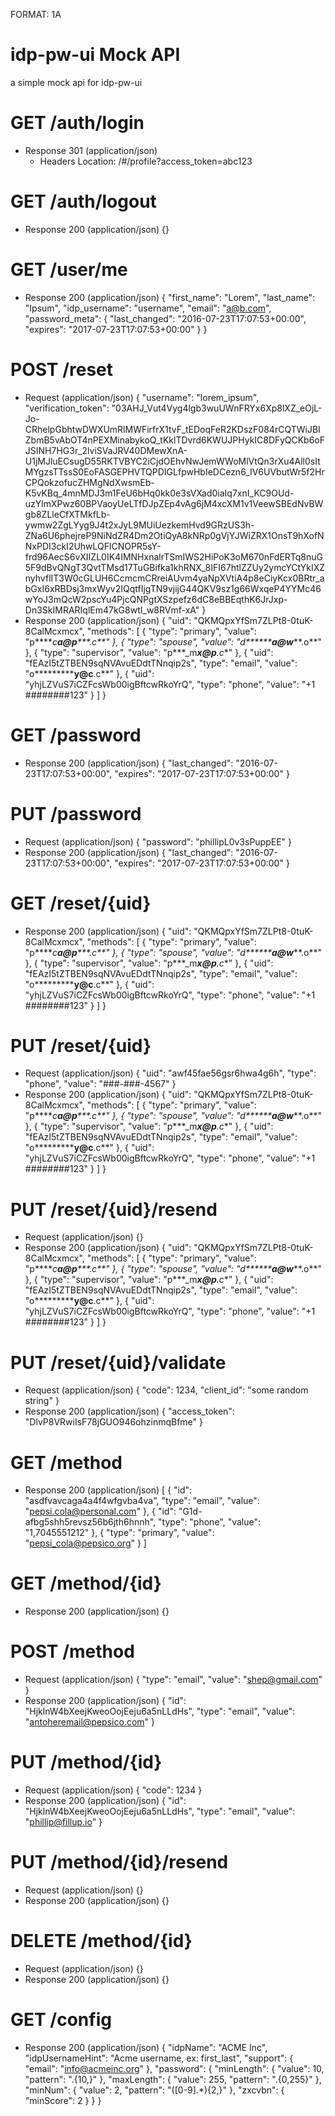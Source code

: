 FORMAT: 1A

# idp-pw-ui Mock API
a simple mock api for idp-pw-ui


# GET /auth/login
+ Response 301 (application/json)
    + Headers
        Location: /#/profile?access_token=abc123


# GET /auth/logout
+ Response 200 (application/json)
    {}


# GET /user/me
+ Response 200 (application/json)
    {
        "first_name": "Lorem",
        "last_name": "Ipsum",
        "idp_username": "username",
        "email": "a@b.com",
        "password_meta": {
            "last_changed": "2016-07-23T17:07:53+00:00",
            "expires": "2017-07-23T17:07:53+00:00"
        }
    }


# POST /reset
+ Request (application/json)
    {
        "username": "lorem_ipsum",
        "verification_token": "03AHJ_Vut4Vyg4lgb3wuUWnFRYx6Xp8lXZ_eOjL-Jo-CRhelpGbhtwDWXUmRlMWFirfrX1tvF_tEDoqFeR2KDszF084rCQTWiJBIZbmB5vAbOT4nPEXMinabykoQ_tKklTDvrd6KWUJPHykIC8DFyQCKb6oFJSINH7HG3r_2lviSVaJRV40DMewXnA-U1jMJluECsugD55RKTVBYC2iCjdOEhvNwJemWWoMlVtQn3rXu4All0sItMYgzsTTssS0EoFASGEPHVTQPDIGLfpwHbIeDCezn6_IV6UVbutWr5f2HrCPQokzofucZHMgNdXwsmEb-K5vKBq_4mnMDJ3m1FeU6bHq0kk0e3sVXad0iaIq7xnI_KC9OUd-uzYlmXPwz60BPVaoyUeLTfDJpZEp4vAg6jM4xcXM1v1VeewSBEdNvBWgb8ZLleCfXTMkfLb-ywmw2ZgLYyg9J4t2xJyL9MUiUezkemHvd9GRzUS3h-ZNa6U6phejreP9NiNdZR4Dm2OtiQyA8kNRp0gVjYJWiZRX1OnsT9hXofNNxPDI3ckI2UhwLQFlCNOPR5sY-frd96AecS6vXIIZL0IK4IMNHxnalrTSmIWS2HiPoK3oM670nFdERTq8nuG5F9dBvQNgT3QvtTMsd17TuGBifka1khRNX_8IFI67htlZZUy2ymcYCtYkIXZnyhvflIT3W0cGLUH6CcmcmCRreiAUvm4yaNpXVtiA4p8eCiyKcx0BRtr_abGxI6xRBDsj3mxWyv2IQqtfIjgTN9vjijG44QKV9sz1g66WxqeP4YYMc46wYoJ3mQcW2pscYu4PjcQNPgtXSzpefz6dC8eBBEqthK6JrJxp-Dn3SkIMRARIqlEm47kG8wtI_w8RVmf-xA"
    }
+ Response 200 (application/json)
    {
      "uid": "QKMQpxYfSm7ZLPt8-0tuK-8CalMcxmcx",
      "methods": [
        {
          "type": "primary",
          "value": "p****_c***a@p******.c**"
        },
        {
          "type": "spouse",
          "value": "d******_*****a@w*******.o**"
        },
        {
          "type": "supervisor",
          "value": "p***_m***x@p**.c**"
        },
        {
          "uid": "fEAzI5tZTBEN9sqNVAvuEDdtTNnqip2s",
          "type": "email",
          "value": "o*************y@c****.c**"
        },
        {
          "uid": "yhjLZVuS7iCZFcsWb00igBftcwRkoYrQ",
          "type": "phone",
          "value": "+1 ########123"
        }
      ]
    }


# GET /password
+ Response 200 (application/json)
    {
      "last_changed": "2016-07-23T17:07:53+00:00",
      "expires": "2017-07-23T17:07:53+00:00"
    }


# PUT /password
+ Request (application/json)
    {
        "password": "phillipL0v3sPuppEE"
    }
+ Response 200 (application/json)
    {
      "last_changed": "2016-07-23T17:07:53+00:00",
      "expires": "2017-07-23T17:07:53+00:00"
    }


# GET /reset/{uid}
+ Response 200 (application/json)
    {
      "uid": "QKMQpxYfSm7ZLPt8-0tuK-8CalMcxmcx",
      "methods": [
        {
          "type": "primary",
          "value": "p****_c***a@p******.c**"
        },
        {
          "type": "spouse",
          "value": "d******_*****a@w*******.o**"
        },
        {
          "type": "supervisor",
          "value": "p***_m***x@p**.c**"
        },
        {
          "uid": "fEAzI5tZTBEN9sqNVAvuEDdtTNnqip2s",
          "type": "email",
          "value": "o*************y@c****.c**"
        },
        {
          "uid": "yhjLZVuS7iCZFcsWb00igBftcwRkoYrQ",
          "type": "phone",
          "value": "+1 ########123"
        }
      ]
    }


# PUT /reset/{uid}
+ Request (application/json)
    {
        "uid": "awf45fae56gsr6hwa4g6h",
        "type": "phone",
        "value": "###-###-4567"
    }
+ Response 200 (application/json)
    {
      "uid": "QKMQpxYfSm7ZLPt8-0tuK-8CalMcxmcx",
      "methods": [
        {
          "type": "primary",
          "value": "p****_c***a@p******.c**"
        },
        {
          "type": "spouse",
          "value": "d******_*****a@w*******.o**"
        },
        {
          "type": "supervisor",
          "value": "p***_m***x@p**.c**"
        },
        {
          "uid": "fEAzI5tZTBEN9sqNVAvuEDdtTNnqip2s",
          "type": "email",
          "value": "o*************y@c****.c**"
        },
        {
          "uid": "yhjLZVuS7iCZFcsWb00igBftcwRkoYrQ",
          "type": "phone",
          "value": "+1 ########123"
        }
      ]
    }


# PUT /reset/{uid}/resend
+ Request (application/json)
    {}
+ Response 200 (application/json)
    {
      "uid": "QKMQpxYfSm7ZLPt8-0tuK-8CalMcxmcx",
      "methods": [
        {
          "type": "primary",
          "value": "p****_c***a@p******.c**"
        },
        {
          "type": "spouse",
          "value": "d******_*****a@w*******.o**"
        },
        {
          "type": "supervisor",
          "value": "p***_m***x@p**.c**"
        },
        {
          "uid": "fEAzI5tZTBEN9sqNVAvuEDdtTNnqip2s",
          "type": "email",
          "value": "o*************y@c****.c**"
        },
        {
          "uid": "yhjLZVuS7iCZFcsWb00igBftcwRkoYrQ",
          "type": "phone",
          "value": "+1 ########123"
        }
      ]
    }


# PUT /reset/{uid}/validate
+ Request (application/json)
    {
        "code": 1234, 
        "client_id": "some random string"
    }
+ Response 200 (application/json)
    {
      "access_token": "DlvP8VRwiIsF78jGUO946ohzinmqBfme"
    }


# GET /method
+ Response 200 (application/json)
    [
      {
        "id": "asdfvavcaga4a4f4wfgvba4va",
        "type": "email",
        "value": "pepsi.cola@personal.com"
      },
      {
        "id": "G1d-afbg5shh5revsz56b6jth6hnnh",
        "type": "phone",
        "value": "1,7045551212"
      },
      {
        "type": "primary",
        "value": "pepsi_cola@pepsico.org"
      }
    ]


# GET /method/{id}
+ Response 200 (application/json)
    {}


# POST /method
+ Request (application/json)
    {
        "type": "email",
        "value": "shep@gmail.com"
    }
+ Response 200 (application/json)
    {
      "id": "HjklnW4bXeejKweoOojEeju6a5nLLdHs",
      "type": "email",
      "value": "antoheremail@pepsico.com"
    }

# PUT /method/{id}
+ Request (application/json)
    {
        "code": 1234 
    }
+ Response 200 (application/json)
    {
      "id": "HjklnW4bXeejKweoOojEeju6a5nLLdHs",
      "type": "email",
      "value": "phillip@fillup.io"
    }


# PUT /method/{id}/resend
+ Request (application/json)
    {}
+ Response 200 (application/json)
    {}


# DELETE /method/{id}
+ Request (application/json)
    {}
+ Response 200 (application/json)
    {}


# GET /config
+ Response 200 (application/json)
    {
      "idpName": "ACME Inc",
      "idpUsernameHint": "Acme username, ex: first_last",
      "support": {
        "email": "info@acmeinc.org"
      },
      "password": {
        "minLength": {
          "value": 10,
          "pattern": ".{10,}"
        },
        "maxLength": {
          "value": 255,
          "pattern": ".{0,255}"
        },
        "minNum": {
          "value": 2,
          "pattern": "([0-9].*){2,}"
        },
        "zxcvbn": {
          "minScore": 2
        }
      }
    }